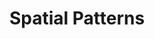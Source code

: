 ---
title: 'Spatial Patterns'
icon: 'icon.png'
published: false
link: '/en/techs/patterns/function:pattern_3D'
sitemap:
    ignore: true

content:
    items: 
        - '@taxonomy.function': 'pattern_3D'
    filter:
        published: true
        type: 'tech' 
---
